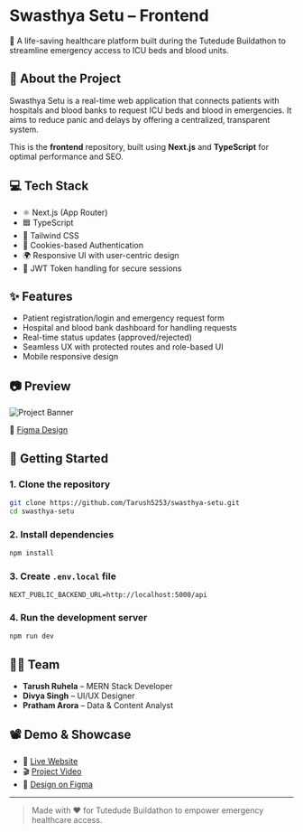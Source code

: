# Swasthya Setu – Frontend

🚀 A life-saving healthcare platform built during the Tutedude Buildathon to streamline emergency access to ICU beds and blood units.

## 📌 About the Project

Swasthya Setu is a real-time web application that connects patients with hospitals and blood banks to request ICU beds and blood in emergencies. It aims to reduce panic and delays by offering a centralized, transparent system.

This is the **frontend** repository, built using **Next.js** and **TypeScript** for optimal performance and SEO.

## 💻 Tech Stack

- ⚛️ Next.js (App Router)
- 🟦 TypeScript
- 🎨 Tailwind CSS
- 🍪 Cookies-based Authentication
- 🌍 Responsive UI with user-centric design
- 🔐 JWT Token handling for secure sessions

## ✨ Features

- Patient registration/login and emergency request form
- Hospital and blood bank dashboard for handling requests
- Real-time status updates (approved/rejected)
- Seamless UX with protected routes and role-based UI
- Mobile responsive design

## 📷 Preview

![Project Banner](https://drive.google.com/uc?export=view&id=1VF8DGdHor9SZx8HHiXeojscs5u-N2EQ1)

🔗 [Figma Design](https://www.figma.com/design/d6kSfNc6lvw97mdESElWxb/Untitled?node-id=0-1&p=f&t=vCO6wXQnMV9eZRK3-0)

## 🚀 Getting Started

### 1. Clone the repository
```bash
git clone https://github.com/Tarush5253/swasthya-setu.git
cd swasthya-setu
```

### 2. Install dependencies
```bash
npm install
```

### 3. Create `.env.local` file
```env
NEXT_PUBLIC_BACKEND_URL=http://localhost:5000/api
```

### 4. Run the development server
```bash
npm run dev
```

## 👨‍💻 Team

- **Tarush Ruhela** – MERN Stack Developer
- **Divya Singh** – UI/UX Designer
- **Pratham Arora** – Data & Content Analyst

## 📽️ Demo & Showcase

- 🔴 [Live Website](https://swasthya-setu-nu.vercel.app/)
- 🎬 [Project Video](https://www.linkedin.com/feed/update/urn:li:activity:7339921892184674304/)
- 🎨 [Design on Figma](https://www.figma.com/design/d6kSfNc6lvw97mdESElWxb/Untitled?node-id=0-1&p=f&t=vCO6wXQnMV9eZRK3-0)

---

> Made with ❤️ for Tutedude Buildathon to empower emergency healthcare access.
